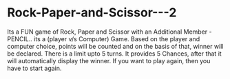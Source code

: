 # Rock-Paper-and-Scissor---2
Its a FUN game of Rock, Paper and Scissor with an Additional Member - PENCIL.. 
its a (player v/s Computer) Game.
Based on the player and computer choice, points will be counted and on the basis of that, winner will be declared.
There is a limit upto 5 turns. 
It provides 5 Chances, after that it will automatically display the winner.
If you want to play again, then you have to start again.

